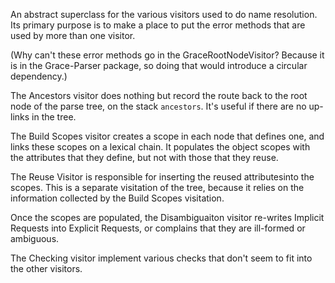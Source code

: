 An abstract superclass for the various visitors used to do name resolution.  Its primary purpose is to make a place to put the error methods that are used by more than one visitor.

(Why can't these error methods go in the GraceRootNodeVisitor?  Because it is in the Grace-Parser package, so doing that would introduce a circular dependency.)

The Ancestors visitor does nothing but record the route back to the root node of the parse tree, on the stack `ancestors`.  It's useful if there are no up-links in the tree.

The Build Scopes visitor creates a scope in each node that defines one, and links these scopes on a lexical chain.  It populates the object scopes with the attributes that they define, but not with those that they reuse.

The Reuse Visitor is responsible for inserting the reused attributesinto the scopes.  This is a separate visitation of the tree, because it relies on the information collected by the Build Scopes visitation. 

Once the scopes are populated, the Disambiguaiton visitor re-writes Implicit Requests into Explicit Requests,  or complains that they are ill-formed or ambiguous.

The Checking visitor implement various checks that don't seem to fit into the other visitors.